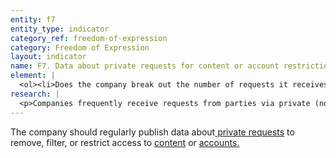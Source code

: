 ```yaml
---
entity: f7
entity_type: indicator
category_ref: freedom-of-expression
category: Freedom of Expression
layout: indicator
name: F7. Data about private requests for content or account restriction
element: | 
  <ol><li>Does the company break out the number of requests it receives by country?</li><li>Does the company list the number of <a href="/2019-indicators/#account" target="_blank" rel="noopener">accounts</a> affected?</li><li>Does the company list the number of pieces of <a href="/2019-indicators/#content" target="_blank" rel="noopener">content</a> or URLs affected?</li><li>Does the company list the reasons for removal associated with the requests it receives?</li><li>Does the company describe the types of parties from which it receives requests?</li><li>Does the company list the number of requests it complied with?</li><li>Does the company publish the original requests or disclose that it provides copies to a <a href="/2019-indicators/#publicarchive" target="_blank" rel="noopener">public third-party archive</a>?</li><li>Does the company report this data at least once a year?</li><li>Can the data be exported as a <a href="/2019-indicators/#structureddata" target="_blank" rel="noopener">structured data</a> file?</li><li>Does the company <a href="/2019-indicators/#clearlydisclose" target="_blank" rel="noopener">clearly disclose</a> that its reporting covers all types of <a href="/2019-indicators/#privaterequest" target="_blank" rel="noopener">private requests</a> that it receives?</li></ol>
research: | 
  <p>Companies frequently receive requests from parties via private (non-government or non-judicial) processes to remove, filter, or restrict content or accounts. We expect companies to regularly publish data about the number and type of requests received through private processes, and the number of such requests with which it complies. This indicator focuses on requests that come through some sort of defined or organized process. This can be a process established by law, (e.g., requests made under the U.S. Digital Millennium Copyright Act, the European Right to be Forgotten ruling, etc.) or a self-regulatory arrangement (e.g., company agreements to block certain types of images). This indicator does not examine company reporting on content or accounts restricted under terms of service enforcement mechanisms; that is evaluated in indicator F4.</p><p><strong>Potential sources:</strong></p><ul><li>Company transparency report</li></ul>
---
```

The company should regularly publish data about[ private requests](/2019-indicators/#privaterequest) to remove, filter, or restrict access to [content](/2019-indicators/#content) or [accounts.](/2019-indicators/#account)